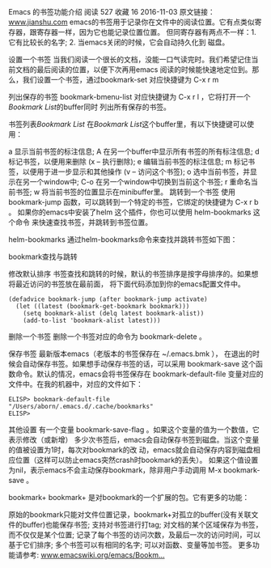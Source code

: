 Emacs 的书签功能介绍
阅读 527
收藏 16
2016-11-03
原文链接：www.jianshu.com
emacs的书签用于记录你在文件中的阅读位置。它有点类似寄存器，跟寄存器一样，因为它也能记录位置位置。
但同寄存器有两点不一样：1. 它有比较长的名字; 2. 当emacs关闭的时候，它会自动持久化到
磁盘。

设置一个书签
当我们阅读一个很长的文档，没能一口气读完时。我们希望记住当前文档的最后阅读的位置，以便下次再用emacs
阅读的时候能快速地定位到。那么，我们设置一个书签，通过bookmark-set 对应快捷键为 C-x r m

列出保存的书签
bookmark-bmenu-list 对应快捷键为 C-x r l ，它将打开一个*Bookmark List*的buffer同时
列出所有保存的书签。

书签列表*Bookmark List*
在*Bookmark List*这个buffer里，有以下快捷键可以使用：

a 显示当前书签的标注信息;
A 在另一个buffer中显示所有书签的所有标注信息;
d 标记书签，以便用来删除 (x – 执行删除);
e 编辑当前书签的标注信息;
m 标记书签，以便用于进一步显示和其他操作 (v – 访问这个书签);
o 选中当前书签，并显示在另一个window中;
C-o 在另一个window中切换到当前这个书签;
r 重命名当前书签;
w 将当前书签的位置显示在minibuffer里。
跳转到一个书签
使用 bookmark-jump 函数，可以跳转到一个特定的书签，它绑定的快捷键为 C-x r b 。
如果你的emacs中安装了helm 这个插件，你也可以使用 helm-bookmarks 这个命令
来快速查找书签，并跳转到书签位置。

helm-bookmarks
通过helm-bookmarks命令来查找并跳转书签如下图：


bookmark查找与跳转

修改默认排序
书签查找和跳转的时候，默认的书签排序是按字母排序的。如果想将最近访问的书签放在最前面，
将下面代码添加到你的emacs配置文件中。

    (defadvice bookmark-jump (after bookmark-jump activate)
      (let ((latest (bookmark-get-bookmark bookmark)))
        (setq bookmark-alist (delq latest bookmark-alist))
        (add-to-list 'bookmark-alist latest)))
删除一个书签
删除一个书签对应的命令为 bookmark-delete 。

保存书签
最新版本emacs（老版本的书签保存在 ~/.emacs.bmk ），
在退出的时候会自动保存书签。如果想手动保存书签的话，可以采用
bookmark-save 这个函数命令。默认的情况，emacs会将书签保存在 bookmark-default-file
变量对应的文件中。在我的机器中，对应的文件如下：

    ELISP> bookmark-default-file
    "/Users/aborn/.emacs.d/.cache/bookmarks"
    ELISP>
其他设置
有一个变量 bookmark-save-flag 。如果这个变量的值为一个数值，它表示修改（或新增）
多少次书签后，emacs会自动保存书签到磁盘。当这个变量的值被设置为1时，每次对bookmark的改
动，emacs就会自动保存内容到磁盘相应位置（这样可以防止emacs突然crash时bookmark的丢失）。
如果这个值设置为nil，表示emacs不会主动保存bookmark，除非用户手动调用
M-x bookmark-save 。

bookmark+
bookmark+ 是对bookmark的一个扩展的包。它有更多的功能：

原始的bookmark只能对文件位置记录，bookmark+对孤立的buffer(没有关联文件的buffer)也能保存书签;
支持对书签进行打tag;
对文档的某个区域保存为书签，而不仅仅是某个位置;
记录了每个书签的访问次数，及最后一次的访问时间，可以基于它们排序;
多个书签可以有相同的名字;
可以对函数、变量等加书签。
更多功能请参考: www.emacswiki.org/emacs/Bookm…